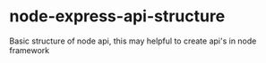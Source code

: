 # node-express-api-structure
Basic structure of node api, this may helpful to create api's in node framework
